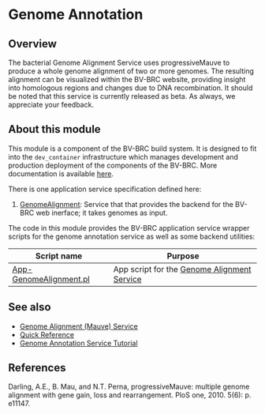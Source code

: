 # Genome Annotation

## Overview
The bacterial Genome Alignment Service uses progressiveMauve to produce a whole genome alignment of two or more genomes. The resulting alignment can be visualized within the BV-BRC website, providing insight into homologous regions and changes due to DNA recombination. It should be noted that this service is currently released as beta. As always, we appreciate your feedback.

## About this module

This module is a component of the BV-BRC build system. It is designed to fit into the
`dev_container` infrastructure which manages development and production deployment of
the components of the BV-BRC. More documentation is available [here](https://github.com/BV-BRC/dev_container/tree/master/README.md).

There is one application service specification defined here:

1.  [GenomeAlignment](app_specs/GenomeAlignment.md): Service that that provides the backend for the BV-BRC web inerface; it takes genomes as input.

The code in this module provides the BV-BRC application service wrapper scripts for the genome annotation service as well
as some backend utilities:


| Script name | Purpose |
| ----------- | ------- |
| [App-GenomeAlignment.pl](service-scripts/App-GenomeAlignment.pl) | App script for the [Genome Alignment Service](https://www.bv-brc.org/docs/tutorial/genome_alignment/genome_alignment.html) |


## See also

* [Genome Alignment (Mauve) Service](https://www.bv-brc.org/app/GenomeAlignment)
* [Quick Reference](https://www.bv-brc.org/docs/quick_references/services/genome_alignment_service.html)
* [Genome Annotation Service Tutorial](https://www.bv-brc.org/docs/tutorial/genome_alignment/genome_alignment.html)

## References
Darling, A.E., B. Mau, and N.T. Perna, progressiveMauve: multiple genome alignment with gene gain, loss and rearrangement. PloS one, 2010. 5(6): p. e11147.
